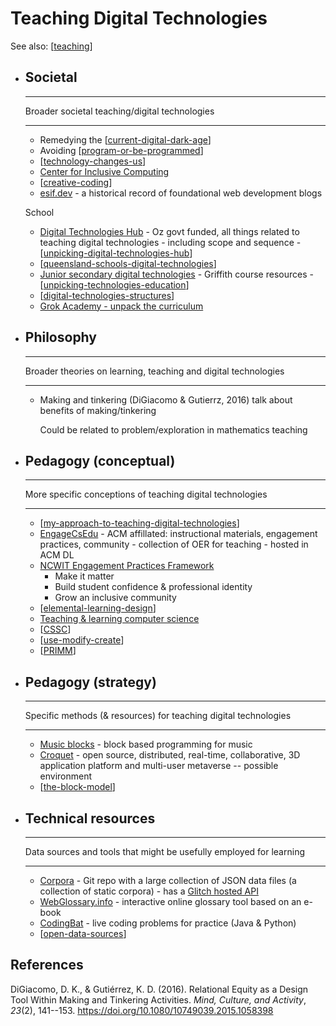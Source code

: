 <!--
 Copyright (C) 2023 David Jones
 
 This program is free software: you can redistribute it and/or modify
 it under the terms of the GNU Affero General Public License as
 published by the Free Software Foundation, either version 3 of the
 License, or (at your option) any later version.
 
 This program is distributed in the hope that it will be useful,
 but WITHOUT ANY WARRANTY; without even the implied warranty of
 MERCHANTABILITY or FITNESS FOR A PARTICULAR PURPOSE.  See the
 GNU Affero General Public License for more details.
 
 You should have received a copy of the GNU Affero General Public License
 along with this program.  If not, see <http://www.gnu.org/licenses/>.
-->

# Teaching Digital Technologies

See also: [[teaching]]

<div class="grid cards" markdown>


- ## Societal

    ---

    Broader societal teaching/digital technologies

    ---

    - Remedying the [[current-digital-dark-age]]
    - Avoiding [[program-or-be-programmed]]
    - [[technology-changes-us]]
    - [Center for Inclusive Computing](https://cic.northeastern.edu/)
    - [[creative-coding]]
    - [esif.dev](https://esif.dev/) - a historical record of foundational web development blogs

    School
    
    - [Digital Technologies Hub](https://www.digitaltechnologieshub.edu.au/) - Oz govt funded, all things related to teaching digital technologies - including scope and sequence - [[unpicking-digital-technologies-hub]]
    - [[queensland-schools-digital-technologies]]
    - [Junior secondary digital technologies](https://sites.google.com/view/technologies-education/) - Griffith course resources - [[unpicking-technologies-education]]
    - [[digital-technologies-structures]]
    - [Grok Academy - unpack the curriculum](https://grokacademy.org/a/curriculum/)

- ## Philosophy 

    ---

    Broader theories on learning, teaching and digital technologies

    ---

    - Making and tinkering (DiGiacomo & Gutierrz, 2016) talk about benefits of making/tinkering

      Could be related to problem/exploration in mathematics teaching

- ## Pedagogy (conceptual)

    ---

    More specific conceptions of teaching digital technologies

    ----

    - [[my-approach-to-teaching-digital-technologies]]
    - [EngageCsEdu](https://www.engage-csedu.org/) - ACM affillated: instructional materials, engagement practices, community - collection of OER for teaching - hosted in ACM DL
    - [NCWIT Engagement Practices Framework](https://ncwit.org/resources/engagement-practices-framework/) 
        - Make it matter
        - Build student confidence & professional identity
        - Grow an inclusive community
    - [[elemental-learning-design]]
    - [Teaching & learning computer science](https://textbooks.cs.ksu.edu/tlcs/)
    - [[CSSC]]
    - [[use-modify-create]]
    - [[PRIMM]]

- ## Pedagogy (strategy)

    ---

    Specific methods (& resources) for teaching digital technologies

    ---

    - [Music blocks](https://www.sugarlabs.org/music-blocks/) - block based programming for music
    - [Croquet](https://croquet.io/docs/) - open source, distributed, real-time, collaborative, 3D application platform and multi-user metaverse -- possible environment
    - [[the-block-model]]

- ## Technical resources

    ---

    Data sources and tools that might be usefully employed for learning

    ---

    - [Corpora](https://github.com/dariusk/corpora) - Git repo with a large collection of JSON data files (a collection of static corpora) - has a [Glitch hosted API](https://corpora-api.glitch.me/)
    - [WebGlossary.info](https://webglossary.info/) - interactive online glossary tool based on an e-book
    - [CodingBat](https://codingbat.com/about.html) - live coding problems for practice (Java & Python)
    - [[open-data-sources]]

</div>

## References

DiGiacomo, D. K., & Gutiérrez, K. D. (2016). Relational Equity as a Design Tool Within Making and Tinkering Activities. *Mind, Culture, and Activity*, *23*(2), 141--153. <https://doi.org/10.1080/10749039.2015.1058398>

[//begin]: # "Autogenerated link references for markdown compatibility"
[teaching]: ..%2Fteaching "Teaching"
[current-digital-dark-age]: ..%2F..%2Fcomputing%2Fcurrent-digital-dark-age "Current Digital Dark Age"
[program-or-be-programmed]: program-or-be-programmed "Program or be programmed"
[technology-changes-us]: technology-changes-us "Technology Changes us"
[creative-coding]: creative-coding "Creative Coding"
[unpicking-digital-technologies-hub]: unpicking-digital-technologies-hub "Unpicking the Digital Technologies Hub"
[queensland-schools-digital-technologies]: queensland-schools-digital-technologies "Queensland schools and digital technologies"
[unpicking-technologies-education]: unpicking-technologies-education "Unpicking technologies education"
[digital-technologies-structures]: digital-technologies-structures "Digital Technologies Structures"
[my-approach-to-teaching-digital-technologies]: ..%2FMathematics%2Fmy-approach-to-teaching-digital-technologies "My approach to teaching digital technologies"
[elemental-learning-design]: elemental-learning-design "Elemental learning design"
[CSSC]: cssc "Computer Science Student-Centered Instructional (CSSC) Continuum"
[use-modify-create]: use-modify-create "Use-modify-create"
[PRIMM]: primm "primm"
[the-block-model]: ..%2FMathematics%2Fthe-block-model "The block model"
[open-data-sources]: open-data-sources "Open data sources"
[//end]: # "Autogenerated link references"
